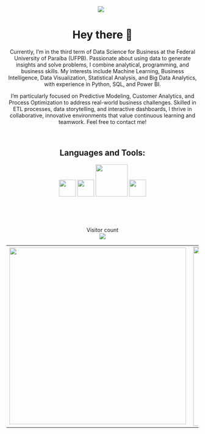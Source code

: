 <p align='center'>
<img src="https://i.imgur.com/a/xs94oiH.gif">&nbsp;&nbsp;
</p>

<h1 align="center"> Hey there 👋 </h1>

<p align="center">Currently, I’m in the third term of Data Science for Business at the Federal University of Paraíba (UFPB). Passionate about using data to generate insights and solve problems, I combine analytical, programming, and business skills. My interests include Machine Learning, Business Intelligence, Data Visualization, Statistical Analysis, and Big Data Analytics, with experience in Python, SQL, and Power BI.

<p align="center">I’m particularly focused on Predictive Modeling, Customer Analytics, and Process Optimization to address real-world business challenges. Skilled in ETL processes, data storytelling, and interactive dashboards, I thrive in collaborative, innovative environments that value continuous learning and teamwork. Feel free to contact me! </p>

<br>

<h2 align="center"> Languages and Tools: </h2>



<p align="center">
  <img width="44px" src="https://i.imgur.com/BgjSjn9.png">
  <img width="44px" src="https://i.imgur.com/W3HyYnv.png">
  <img width="84px" src="https://i.imgur.com/OoSbuAU.png">
  <img width="44px" src="https://i.imgur.com/lk39Pbw.png">
</p>

<br>
  
</p>

<br>
<p align="center"> 
  Visitor count<br>
  <img src="https://profile-counter.glitch.me/KaioVFT/count.svg" />
</p>

<table>
    <tr>
        <td><img width="463px" align="left" src="https://github-readme-stats.vercel.app/api/top-langs/?username=KaioVFT&exclude_repo=ia-ifsp-course,machine-learning,Introducao-a-Ciencia-de-Dados,statistics-applied-to-computing,2nd-Imersao-Dados&hide=html&layout=compact&title_color=fff&icon_color=fff&text_color=9f9f9f&bg_color=151515" /></td>
        <td><img width="470px" align="left" src="https://github-readme-stats.vercel.app/api/?username=KaioVFT&show_icons=true&title_color=fff&icon_color=fff&text_color=9f9f9f&bg_color=151515"/></td>
    </tr>   
</table>
</center>  
